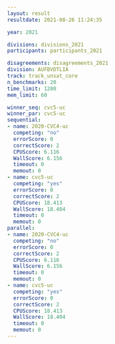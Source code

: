 ```yaml
---
layout: result
resultdate: 2021-08-26 11:24:35

year: 2021

divisions: divisions_2021
participants: participants_2021

disagreements: disagreements_2021
division: AUFBVDTLIA
track: track_unsat_core
n_benchmarks: 20
time_limit: 1200
mem_limit: 60

winner_seq: cvc5-uc
winner_par: cvc5-uc
sequential:
- name: 2020-CVC4-uc
  competing: "no"
  errorScore: 0
  correctScore: 2
  CPUScore: 6.116
  WallScore: 6.156
  timeout: 0
  memout: 0
- name: cvc5-uc
  competing: "yes"
  errorScore: 0
  correctScore: 2
  CPUScore: 18.413
  WallScore: 18.404
  timeout: 0
  memout: 0
parallel:
- name: 2020-CVC4-uc
  competing: "no"
  errorScore: 0
  correctScore: 2
  CPUScore: 6.116
  WallScore: 6.156
  timeout: 0
  memout: 0
- name: cvc5-uc
  competing: "yes"
  errorScore: 0
  correctScore: 2
  CPUScore: 18.413
  WallScore: 18.404
  timeout: 0
  memout: 0
---
```

